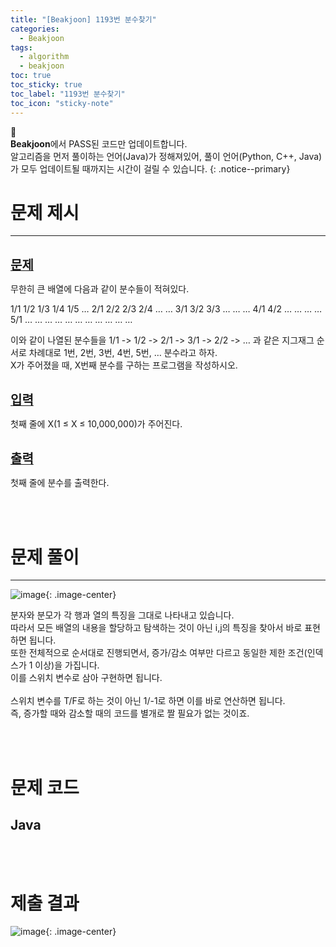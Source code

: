 ```yaml
---
title: "[Beakjoon] 1193번 분수찾기"
categories:
  - Beakjoon
tags:
  - algorithm
  - beakjoon
toc: true
toc_sticky: true
toc_label: "1193번 분수찾기"
toc_icon: "sticky-note"
---
```


📣<br>
**Beakjoon**에서 PASS된 코드만 업데이트합니다.<br>
알고리즘을 먼저 풀이하는 언어(Java)가 정해져있어, 
풀이 언어(Python, C++, Java)가 모두 업데이트될 때까지는 시간이 걸릴 수 있습니다.
{: .notice--primary}

# 문제 제시

---

<br>
<b><u><span style="font-size:20px">문제</span></u></b>

무한히 큰 배열에 다음과 같이 분수들이 적혀있다.<br>

1/1		1/2		1/3		1/4		1/5		…
2/1		2/2		2/3		2/4		…			…
3/1		3/2		3/3		…			…			…
4/1		4/2		…			…			…			…
5/1		…			…			…			…			…
…		  …			…			…			…			…

이와 같이 나열된 분수들을 1/1 -> 1/2 -> 2/1 -> 3/1 -> 2/2 -> … 과 같은 지그재그 순서로 차례대로 1번, 2번, 3번, 4번, 5번, … 분수라고 하자.<br>
X가 주어졌을 때, X번째 분수를 구하는 프로그램을 작성하시오.<br>

<br>
<b><u><span style="font-size:20px">입력</span></u></b>

첫째 줄에 X(1 ≤ X ≤ 10,000,000)가 주어진다.

<br>
<b><u><span style="font-size:20px">출력</span></u></b>

첫째 줄에 분수를 출력한다.

<br>
<br>

# 문제 풀이

---

![image](https://user-images.githubusercontent.com/45550607/108089230-b5ba9a80-70bc-11eb-8eed-c0d7efab41a9.png){: .image-center}

분자와 분모가 각 행과 열의 특징을 그대로 나타내고 있습니다.<br>
따라서 모든 배열의 내용을 할당하고 탐색하는 것이 아닌 i,j의 특징을 찾아서 바로 표현하면 됩니다.<br>
또한 전체적으로 순서대로 진행되면서, 증가/감소 여부만 다르고 동일한 제한 조건(인덱스가 1 이상)을 가집니다.<br>
이를 스위치 변수로 삼아 구현하면 됩니다.<br>
<br>
스위치 변수를 T/F로 하는 것이 아닌 1/-1로 하면 이를 바로 연산하면 됩니다.<br>
즉, 증가할 때와 감소할 때의 코드를 별개로 짤 필요가 없는 것이죠.<br>

<br>
<br>

# 문제 코드

## Java

<script src="https://gist.github.com/eona1301/b6242396be3fadf0470479bb05d943c2.js"></script>

<br>
<br>

# 제출 결과

![image](https://user-images.githubusercontent.com/45550607/108090746-4fcf1280-70be-11eb-8745-f30fbafc9c12.png){: .image-center}

